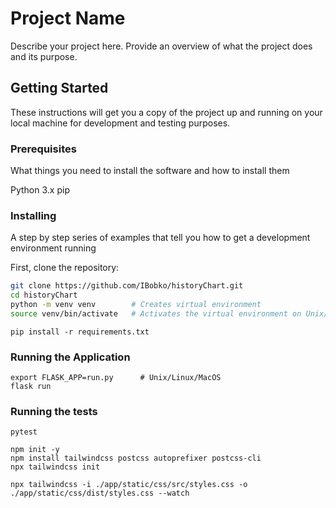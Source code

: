 # Project Name

Describe your project here. Provide an overview of what the project does and its purpose.

## Getting Started

These instructions will get you a copy of the project up and running on your local machine for development and testing
purposes.

### Prerequisites

What things you need to install the software and how to install them

Python 3.x
pip

### Installing

A step by step series of examples that tell you how to get a development environment running

First, clone the repository:

```bash
git clone https://github.com/IBobko/historyChart.git
cd historyChart
python -m venv venv        # Creates virtual environment
source venv/bin/activate   # Activates the virtual environment on Unix/Linux/MacOS
````

```shell
pip install -r requirements.txt
```

### Running the Application

```
export FLASK_APP=run.py      # Unix/Linux/MacOS
flask run
```

### Running the tests

```
pytеst
```

```
npm init -y
npm install tailwindcss postcss autoprefixer postcss-cli
npx tailwindcss init
```

```shell
npx tailwindcss -i ./app/static/css/src/styles.css -o ./app/static/css/dist/styles.css --watch

```